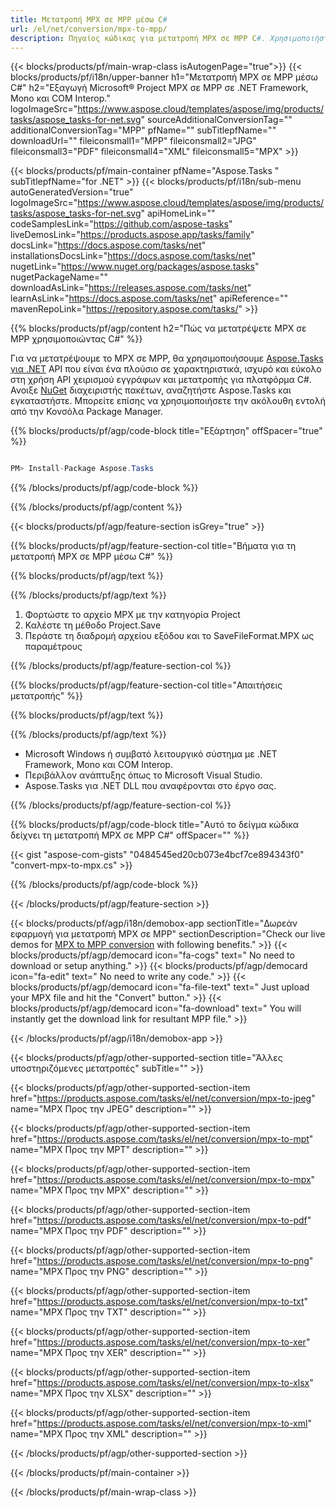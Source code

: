 ```yaml
---
title: Μετατροπή MPX σε MPP μέσω C# 
url: /el/net/conversion/mpx-to-mpp/ 
description: Πηγαίος κώδικας για μετατροπή MPX σε MPP C#. Χρησιμοποιήστε παράδειγμα κώδικα API για ομαδική μετατροπή αρχείων MPX σε MPP μέσα στο VB.NET Asp.NET ή σε οποιαδήποτε εφαρμογή που βασίζεται σε .NET.
---
```


{{< blocks/products/pf/main-wrap-class isAutogenPage="true">}}
{{< blocks/products/pf/i18n/upper-banner h1="Μετατροπή MPX σε MPP μέσω C#" h2="Εξαγωγή Microsoft® Project MPX σε MPP σε .NET Framework, Mono και COM Interop." logoImageSrc="https://www.aspose.cloud/templates/aspose/img/products/tasks/aspose_tasks-for-net.svg" sourceAdditionalConversionTag="" additionalConversionTag="MPP" pfName="" subTitlepfName="" downloadUrl="" fileiconsmall1="MPP" fileiconsmall2="JPG" fileiconsmall3="PDF" fileiconsmall4="XML" fileiconsmall5="MPX" >}}

{{< blocks/products/pf/main-container pfName="Aspose.Tasks " subTitlepfName="for .NET" >}}
{{< blocks/products/pf/i18n/sub-menu autoGeneratedVersion="true" logoImageSrc="https://www.aspose.cloud/templates/aspose/img/products/tasks/aspose_tasks-for-net.svg" apiHomeLink="" codeSamplesLink="https://github.com/aspose-tasks" liveDemosLink="https://products.aspose.app/tasks/family" docsLink="https://docs.aspose.com/tasks/net" installationsDocsLink="https://docs.aspose.com/tasks/net" nugetLink="https://www.nuget.org/packages/aspose.tasks" nugetPackageName="" downloadAsLink="https://releases.aspose.com/tasks/net" learnAsLink="https://docs.aspose.com/tasks/net" apiReference="" mavenRepoLink="https://repository.aspose.com/tasks/" >}}

{{% blocks/products/pf/agp/content h2="Πώς να μετατρέψετε MPX σε MPP χρησιμοποιώντας C#" %}}

Για να μετατρέψουμε το MPX σε MPP, θα χρησιμοποιήσουμε
 [Aspose.Tasks για .NET](https://products.aspose.com/tasks/net)
 API που είναι ένα πλούσιο σε χαρακτηριστικά, ισχυρό και εύκολο στη χρήση API χειρισμού εγγράφων και μετατροπής για πλατφόρμα C#. Ανοιξε
 [NuGet](https://www.nuget.org/packages/aspose.tasks)
 διαχειριστής πακέτων, αναζητήστε
 Aspose.Tasks
 και εγκαταστήστε. Μπορείτε επίσης να χρησιμοποιήσετε την ακόλουθη εντολή από την Κονσόλα Package Manager.

{{% blocks/products/pf/agp/code-block title="Εξάρτηση" offSpacer="true" %}}

```cs

PM> Install-Package Aspose.Tasks

```

{{% /blocks/products/pf/agp/code-block %}}

{{% /blocks/products/pf/agp/content %}}

{{< blocks/products/pf/agp/feature-section isGrey="true" >}}

{{% blocks/products/pf/agp/feature-section-col title="Βήματα για τη μετατροπή MPX σε MPP μέσω C#" %}}

{{% blocks/products/pf/agp/text %}}

{{% /blocks/products/pf/agp/text %}}

1. Φορτώστε το αρχείο MPX με την κατηγορία Project
1. Καλέστε τη μέθοδο Project.Save
1. Περάστε τη διαδρομή αρχείου εξόδου και το SaveFileFormat.MPX ως παραμέτρους

{{% /blocks/products/pf/agp/feature-section-col %}}

{{% blocks/products/pf/agp/feature-section-col title="Απαιτήσεις μετατροπής" %}}

{{% blocks/products/pf/agp/text %}}

{{% /blocks/products/pf/agp/text %}}

- Microsoft Windows ή συμβατό λειτουργικό σύστημα με .NET Framework, Mono και COM Interop.
- Περιβάλλον ανάπτυξης όπως το Microsoft Visual Studio.
- Aspose.Tasks για .NET DLL που αναφέρονται στο έργο σας.

{{% /blocks/products/pf/agp/feature-section-col %}}

{{% blocks/products/pf/agp/code-block title="Αυτό το δείγμα κώδικα δείχνει τη μετατροπή MPX σε MPP C#" offSpacer="" %}}

{{< gist "aspose-com-gists" "0484545ed20cb073e4bcf7ce894343f0" "convert-mpx-to-mpx.cs" >}}

{{% /blocks/products/pf/agp/code-block %}}

{{< /blocks/products/pf/agp/feature-section >}}

<!-- aboutfile Starts -->

{{< blocks/products/pf/agp/i18n/demobox-app sectionTitle="Δωρεάν εφαρμογή για μετατροπή MPX σε MPP" sectionDescription="Check our live demos for [MPX to MPP conversion](https://products.aspose.app/tasks/conversion/mpx-to-mpp) with following benefits." >}}
        {{< blocks/products/pf/agp/democard icon="fa-cogs" text=" No need to download or setup anything." >}}
        {{< blocks/products/pf/agp/democard icon="fa-edit" text=" No need to write any code." >}}
        {{< blocks/products/pf/agp/democard icon="fa-file-text" text=" Just upload your MPX file and hit the \"Convert\" button." >}}
        {{< blocks/products/pf/agp/democard icon="fa-download" text=" You will instantly get the download link for resultant MPP file." >}}

{{< /blocks/products/pf/agp/i18n/demobox-app >}}

<!-- aboutfile Ends -->

{{< blocks/products/pf/agp/other-supported-section title="Άλλες υποστηριζόμενες μετατροπές" subTitle="" >}}

{{< blocks/products/pf/agp/other-supported-section-item href="https://products.aspose.com/tasks/el/net/conversion/mpx-to-jpeg" name="MPX Προς την JPEG" description="" >}}

{{< blocks/products/pf/agp/other-supported-section-item href="https://products.aspose.com/tasks/el/net/conversion/mpx-to-mpt" name="MPX Προς την MPT" description="" >}}

{{< blocks/products/pf/agp/other-supported-section-item href="https://products.aspose.com/tasks/el/net/conversion/mpx-to-mpx" name="MPX Προς την MPX" description="" >}}

{{< blocks/products/pf/agp/other-supported-section-item href="https://products.aspose.com/tasks/el/net/conversion/mpx-to-pdf" name="MPX Προς την PDF" description="" >}}

{{< blocks/products/pf/agp/other-supported-section-item href="https://products.aspose.com/tasks/el/net/conversion/mpx-to-png" name="MPX Προς την PNG" description="" >}}

{{< blocks/products/pf/agp/other-supported-section-item href="https://products.aspose.com/tasks/el/net/conversion/mpx-to-txt" name="MPX Προς την TXT" description="" >}}

{{< blocks/products/pf/agp/other-supported-section-item href="https://products.aspose.com/tasks/el/net/conversion/mpx-to-xer" name="MPX Προς την XER" description="" >}}

{{< blocks/products/pf/agp/other-supported-section-item href="https://products.aspose.com/tasks/el/net/conversion/mpx-to-xlsx" name="MPX Προς την XLSX" description="" >}}

{{< blocks/products/pf/agp/other-supported-section-item href="https://products.aspose.com/tasks/el/net/conversion/mpx-to-xml" name="MPX Προς την XML" description="" >}}



{{< /blocks/products/pf/agp/other-supported-section >}}

{{< /blocks/products/pf/main-container >}}
    
{{< /blocks/products/pf/main-wrap-class >}}